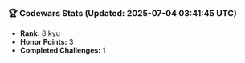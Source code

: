 ### 🏆 Codewars Stats (Updated: 2025-07-04 03:41:45 UTC)

- **Rank:** 8 kyu
- **Honor Points:** 3
- **Completed Challenges:** 1
